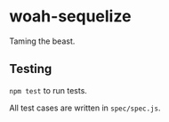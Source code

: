 # woah-sequelize
Taming the beast.


## Testing

`npm test` to run tests.

All test cases are written in `spec/spec.js`.
